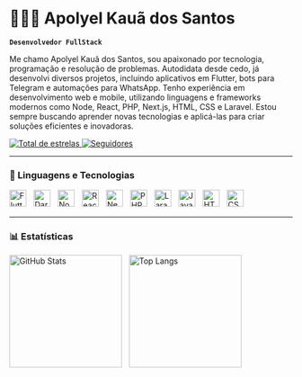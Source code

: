 # 👨🏻‍💻 Apolyel Kauã dos Santos

**`Desenvolvedor FullStack`**

Me chamo Apolyel Kauã dos Santos, sou apaixonado por tecnologia, programação e resolução de problemas. Autodidata desde cedo, já desenvolvi diversos projetos, incluindo aplicativos em Flutter, bots para Telegram e automações para WhatsApp. Tenho experiência em desenvolvimento web e mobile, utilizando linguagens e frameworks modernos como Node, React, PHP, Next.js, HTML, CSS e Laravel. Estou sempre buscando aprender novas tecnologias e aplicá-las para criar soluções eficientes e inovadoras.

<p align="left">
    <a href="https://github.com/Apolyelkk?tab=repositories&sort=stargazers">
        <img
            alt="Total de estrelas"
            title="Total de estrelas GitHub"
            src="https://custom-icon-badges.demolab.com/github/stars/Apolyelkk?color=55960c&style=for-the-badge&labelColor=488207&logo=star&label=estrelas"
        />
    </a>
    <a href="https://github.com/Apolyelkk?tab=followers">
        <img
            alt="Seguidores"
            title="Me siga no GitHub"
            src="https://custom-icon-badges.demolab.com/github/followers/Apolyelkk?color=236ad3&labelColor=1155ba&style=for-the-badge&logo=github&label=Seguidores&logoColor=white"
        />
    </a>
</p>

---

### 🤖 Linguagens e Tecnologias

<p align="left">
    <img
        align="left"
        alt="Flutter"
        title="Flutter"
        width="30px"
        style="padding-right: 10px;"
        src="https://cdn.jsdelivr.net/gh/devicons/devicon/icons/flutter/flutter-original.svg"
    />
    <img
        align="left"
        alt="Dart"
        title="Dart"
        width="30px"
        style="padding-right: 10px;"
        src="https://cdn.jsdelivr.net/gh/devicons/devicon/icons/dart/dart-original.svg"
    />
    <img
        align="left"
        alt="Node.js"
        title="Node.js"
        width="30px"
        style="padding-right: 10px;"
        src="https://cdn.jsdelivr.net/gh/devicons/devicon/icons/nodejs/nodejs-original.svg"
    />
    <img
        align="left"
        alt="React"
        title="React"
        width="30px"
        style="padding-right: 10px;"
        src="https://cdn.jsdelivr.net/gh/devicons/devicon/icons/react/react-original.svg"
    />
    <img
        align="left"
        alt="Next.js"
        title="Next.js"
        width="30px"
        style="padding-right: 10px;"
        src="https://cdn.jsdelivr.net/gh/devicons/devicon/icons/nextjs/nextjs-original.svg"
    />
    <img
        align="left"
        alt="PHP"
        title="PHP"
        width="30px"
        style="padding-right: 10px;"
        src="https://cdn.jsdelivr.net/gh/devicons/devicon/icons/php/php-original.svg"
    />
    <img
        align="left"
        alt="Laravel"
        title="Laravel"
        width="30px"
        style="padding-right: 10px;"
        src="https://cdn.jsdelivr.net/gh/devicons/devicon/icons/laravel/laravel-original.svg"
    />
    <img
        align="left"
        alt="JavaScript"
        title="JavaScript"
        width="30px"
        style="padding-right: 10px;"
        src="https://cdn.jsdelivr.net/gh/devicons/devicon/icons/javascript/javascript-original.svg"
    />
    <img
        align="left"
        alt="HTML"
        title="HTML"
        width="30px"
        style="padding-right: 10px;"
        src="https://cdn.jsdelivr.net/gh/devicons/devicon/icons/html5/html5-original.svg"
    />
    <img
        align="left"
        alt="CSS"
        title="CSS"
        width="30px"
        style="padding-right: 10px;"
        src="https://cdn.jsdelivr.net/gh/devicons/devicon/icons/css3/css3-original.svg"
    />
</p>
<br/>
<br/>

---

### 📊 Estatísticas

<p>
  <img
    align="left"
    alt="GitHub Stats"
    height="200"
    style="padding-right: 10px;"
    src="https://github-readme-stats.vercel.app/api?username=Apolyelkk&show_icons=true&theme=tokyonight&include_all_commits=true&locale=pt-br"
  />

  <img
      align="left"
      alt="Top Langs"
      height="200"
      src="https://github-readme-stats.vercel.app/api/top-langs/?username=Apolyelkk&theme=tokyonight&layout=compact&custom_title=Tecnologias&langs_count=9"
  />
</p>

